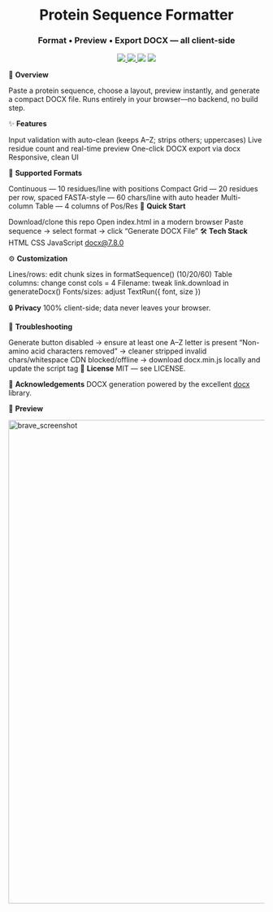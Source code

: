 <h1 align="center">Protein Sequence Formatter</h1> <h3 align="center">Format • Preview • Export DOCX — all client‑side</h3><p align="center"> <a href="./LICENSE"> <img src="https://img.shields.io/badge/License-MIT-yellow.svg"> </a> <a href="https://cdnjs.com/libraries/docx"> <img src="https://img.shields.io/badge/docx-7.8.0-5C6BC0?logo=microsoftword&logoColor=white"> </a> <img src="https://img.shields.io/badge/Built%20with-Vanilla%20JS-F7DF1E?logo=javascript&logoColor=black"> <img src="https://img.shields.io/badge/Status-Stable-brightgreen"> </p>

🧬 <b>Overview</b>

Paste a protein sequence, choose a layout, preview instantly, and generate a compact DOCX file. Runs entirely in your browser—no backend, no build step.

✨ <b>Features</b>

Input validation with auto-clean (keeps A–Z; strips others; uppercases)
Live residue count and real-time preview
One-click DOCX export via docx
Responsive, clean UI

📐 <b>Supported Formats</b>

Continuous — 10 residues/line with positions
Compact Grid — 20 residues per row, spaced
FASTA-style — 60 chars/line with auto header
Multi-column Table — 4 columns of Pos/Res
🚀 <b>Quick Start</b>

Download/clone this repo
Open index.html in a modern browser
Paste sequence → select format → click “Generate DOCX File”
🛠️ <b>Tech Stack</b>
HTML CSS JavaScript docx@7.8.0

⚙️ <b>Customization</b>

Lines/rows: edit chunk sizes in formatSequence() (10/20/60)
Table columns: change const cols = 4
Filename: tweak link.download in generateDocx()
Fonts/sizes: adjust TextRun({ font, size })

🔒 <b>Privacy</b>
100% client-side; data never leaves your browser.

🐛 <b>Troubleshooting</b>

Generate button disabled → ensure at least one A–Z letter is present
“Non-amino acid characters removed” → cleaner stripped invalid chars/whitespace
CDN blocked/offline → download docx.min.js locally and update the script tag
📄 <b>License</b>
MIT — see LICENSE.

🙏 <b>Acknowledgements</b>
DOCX generation powered by the excellent <a href="https://github.com/dolanmiu/docx">docx</a> library.

📸 <b>Preview</b>

<img width="663" height="950" alt="brave_screenshot" src="https://github.com/user-attachments/assets/03c99045-5df2-4ec1-bdd3-fdc0a9b1634b" />
